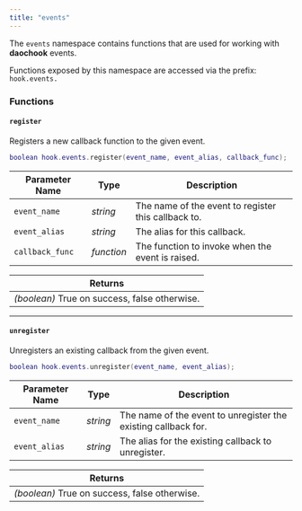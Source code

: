 ```yaml
---
title: "events"
---
```


The `events` namespace contains functions that are used for working with **daochook** events.

Functions exposed by this namespace are accessed via the prefix: `hook.events.`

### Functions

#### `register`

Registers a new callback function to the given event.

```lua
boolean hook.events.register(event_name, event_alias, callback_func);
```

| Parameter Name | Type | Description |
| --- | --- | --- |
| `event_name`      | _string_      | The name of the event to register this callback to. |
| `event_alias`     | _string_      | The alias for this callback. |
| `callback_func`   | _function_    | The function to invoke when the event is raised. |

| Returns |
| --- |
| _(boolean)_ True on success, false otherwise. |

---

#### `unregister`

Unregisters an existing callback from the given event.

```lua
boolean hook.events.unregister(event_name, event_alias);
```

| Parameter Name | Type | Description |
| --- | --- | --- |
| `event_name`      | _string_      | The name of the event to unregister the existing callback for. |
| `event_alias`     | _string_      | The alias for the existing callback to unregister. |

| Returns |
| --- |
| _(boolean)_ True on success, false otherwise. |
